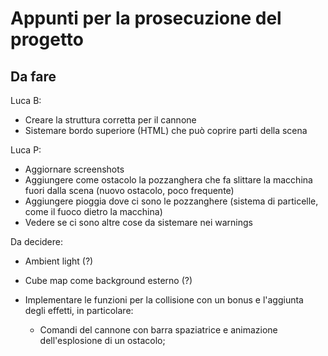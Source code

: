 # Appunti per la prosecuzione del progetto

## Da fare

Luca B:

* Creare la struttura corretta per il cannone
* Sistemare bordo superiore (HTML) che può coprire parti della scena

Luca P:

* Aggiornare screenshots
* Aggiungere come ostacolo la pozzanghera che fa slittare la macchina fuori dalla scena (nuovo ostacolo, poco frequente)
* Aggiungere pioggia dove ci sono le pozzanghere (sistema di particelle, come il fuoco dietro la macchina)
* Vedere se ci sono altre cose da sistemare nei warnings

Da decidere:

* Ambient light (?)
* Cube map come background esterno (?)
* Implementare le funzioni per la collisione con un bonus e l'aggiunta degli effetti, in particolare:

  * Comandi del cannone con barra spaziatrice e animazione dell'esplosione di un ostacolo;

